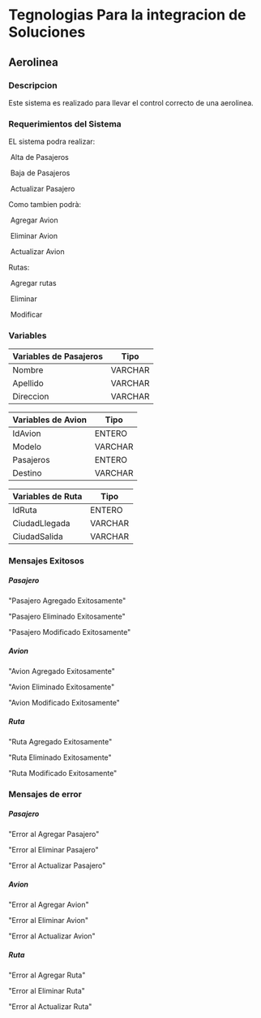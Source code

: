 # Tegnologias Para la integracion de Soluciones 

## Aerolinea 

### Descripcion 

Este sistema es realizado para llevar el control correcto de una aerolinea.

### Requerimientos del Sistema

EL sistema podra realizar:

​	Alta de Pasajeros

​	Baja de Pasajeros

​	Actualizar Pasajero

Como tambien podrà:

​	Agregar Avion 

​	Eliminar Avion

​	Actualizar Avion

Rutas:

​	Agregar rutas 

​	Eliminar 

​	Modificar

### Variables

| Variables de Pasajeros | Tipo    |
| :--------------------- | ------- |
| Nombre                 | VARCHAR |
| Apellido               | VARCHAR |
| Direccion              | VARCHAR |

| Variables de Avion | Tipo    |
| ------------------ | ------- |
| IdAvion            | ENTERO  |
| Modelo             | VARCHAR |
| Pasajeros          | ENTERO  |
| Destino            | VARCHAR |

| Variables de Ruta | Tipo    |
| ----------------- | ------- |
| IdRuta            | ENTERO  |
| CiudadLlegada     | VARCHAR |
| CiudadSalida      | VARCHAR |

### Mensajes Exitosos

##### Pasajero

"Pasajero Agregado Exitosamente"

"Pasajero Eliminado Exitosamente"

"Pasajero Modificado Exitosamente"

##### Avion

"Avion Agregado Exitosamente"

"Avion Eliminado Exitosamente"

"Avion Modificado Exitosamente"

##### Ruta

"Ruta Agregado Exitosamente"

"Ruta Eliminado Exitosamente"

"Ruta Modificado Exitosamente"

### Mensajes de error

##### Pasajero

"Error al Agregar Pasajero"

"Error al Eliminar Pasajero"

"Error al Actualizar Pasajero"

##### Avion

"Error al Agregar Avion"

"Error al Eliminar Avion"

"Error al Actualizar Avion"

##### Ruta

"Error al Agregar Ruta"

"Error al Eliminar Ruta"

"Error al Actualizar Ruta"



